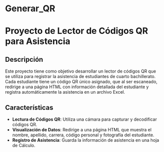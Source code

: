 # Generar_QR
# Proyecto de Lector de Códigos QR para Asistencia

## Descripción

Este proyecto tiene como objetivo desarrollar un lector de códigos QR que se utiliza para registrar la asistencia de estudiantes de cuarto bachillerato. Cada estudiante tiene un código QR único asignado, que al ser escaneado, redirige a una página HTML con información detallada del estudiante y registra automáticamente la asistencia en un archivo Excel.

## Características

- **Lectura de Códigos QR**: Utiliza una cámara para capturar y decodificar códigos QR.
- **Visualización de Datos**: Redirige a una página HTML que muestra el nombre, apellido, carrera, código personal y fotografía del estudiante.
- **Registro de Asistencia**: Guarda la información de asistencia en una hoja de Cálculo.

